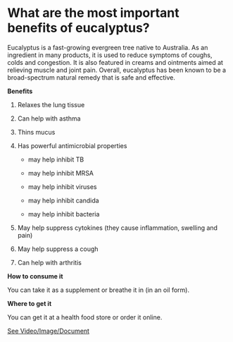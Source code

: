 # What are the most important benefits of eucalyptus?

Eucalyptus is a fast-growing evergreen tree native to Australia. As an ingredient in many products, it is used to reduce symptoms of coughs, colds and congestion. It is also featured in creams and ointments aimed at relieving muscle and joint pain. Overall, eucalyptus has been known to be a broad-spectrum natural remedy that is safe and effective.

**Benefits**

1. Relaxes the lung tissue

2. Can help with asthma

3. Thins mucus

4. Has powerful antimicrobial properties

    - may help inhibit TB

    - may help inhibit MRSA

    - may help inhibit viruses

    - may help inhibit candida

    - may help inhibit bacteria

5. May help suppress cytokines (they cause inflammation, swelling and pain)

6. May help suppress a cough

7. Can help with arthritis

**How to consume it**

You can take it as a supplement or breathe it in (in an oil form).

**Where to get it**

You can get it at a health food store or order it online.

 [See Video/Image/Document](https://hls-player.drberg.com/asset?path=migrated-assets/dangers-and-benefits-of-erythritol)